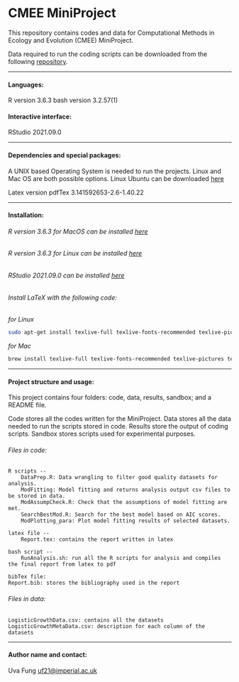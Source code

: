 # CMEE MiniProject

This repository contains codes and data for Computational Methods in Ecology and Evolution (CMEE) MiniProject.


Data required to run the coding scripts can be downloaded from the following [repository](https://github.com/mhasoba/TheMulQuaBio).

***

#### Languages:
R version 3.6.3
bash version 3.2.57(1)

#### Interactive interface:
RStudio 2021.09.0

***********
#### Dependencies and special packages:
A UNIX based Operating System is needed to run the projects. Linux and Mac OS are both possible options. Linux Ubuntu can be downloaded [here](https://ubuntu.com/)

Latex version pdfTex 3.141592653-2.6-1.40.22



******************
#### Installation:

###### R version 3.6.3 for MacOS can be installed [here](https://cran.r-project.org/bin/macosx/)
###### R version 3.6.3 for Linux can be installed [here](https://cran.r-project.org/)
###### RStudio 2021.09.0 can be installed [here](https://www.rstudio.com/products/rstudio/download/)

###### Install  LaTeX with the following code:

*for Linux*
```Bash
sudo apt-get install texlive-full texlive-fonts-recommended texlive-pictures texlive-latex-extra imagemagick    
```


*for Mac*
```bash
brew install texlive-full texlive-fonts-recommended texlive-pictures texlive-latex-extra imagemagick
```           

***********

#### Project structure and usage:
This project contains four folders: code, data, results, sandbox; and a README file.

Code stores all the codes written for the MiniProject. Data stores all the data needed to run the scripts stored in code. Results store the output of coding scripts. Sandbox stores scripts used for experimental purposes.

###### Files in code:

    R scripts --
        DataPrep.R: Data wrangling to filter good quality datasets for analysis.
        ModFitting: Model fitting and returns analysis output csv files to be stored in data.
        ModAssumpCheck.R: Check that the assumptions of model fitting are met.
        SearchBestMod.R: Search for the best model based on AIC scores.
        ModPlotting_para: Plot model fitting results of selected datasets.

    latex file -- 
        Report.tex: contains the report written in latex
        
    bash script --
        RunAnalysis.sh: run all the R scripts for analysis and compiles the final report from latex to pdf
    
    bibTex file:
    Report.bib: stores the bibliography used in the report



###### Files in data:
    LogisticGrowthData.csv: contains all the datasets
    LogisticGrowthMetaData.csv: description for each column of the datasets


*****************
#### Author name and contact:
Uva Fung uf21@imperial.ac.uk
